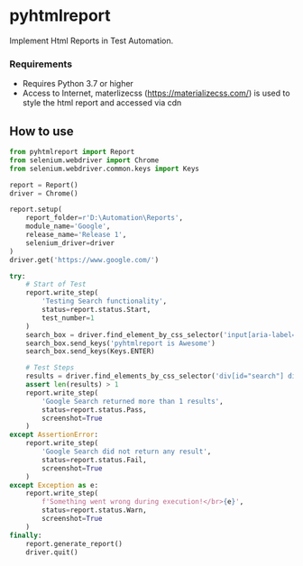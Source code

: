 # pyhtmlreport

Implement Html Reports in Test Automation. 


### Requirements ###

* Requires Python 3.7 or higher
* Access to Internet, materlizecss (https://materializecss.com/) is used to style the html report and accessed via cdn

## How to use ###

```python
from pyhtmlreport import Report
from selenium.webdriver import Chrome
from selenium.webdriver.common.keys import Keys

report = Report()
driver = Chrome()

report.setup(
	report_folder=r'D:\Automation\Reports',
	module_name='Google',
	release_name='Release 1',
	selenium_driver=driver
)
driver.get('https://www.google.com/')

try:
    # Start of Test
    report.write_step(
        'Testing Search functionality',
        status=report.status.Start,
        test_number=1
    )
    search_box = driver.find_element_by_css_selector('input[aria-label="Search"]')
    search_box.send_keys('pyhtmlreport is Awesome')
    search_box.send_keys(Keys.ENTER)

    # Test Steps
    results = driver.find_elements_by_css_selector('div[id="search"] div[class="g"]')
    assert len(results) > 1
    report.write_step(
        'Google Search returned more than 1 results',
        status=report.status.Pass,
        screenshot=True
    )
except AssertionError:
	report.write_step(
        'Google Search did not return any result',
        status=report.status.Fail,
        screenshot=True
    )
except Exception as e:
	report.write_step(
        f'Something went wrong during execution!</br>{e}',
        status=report.status.Warn,
        screenshot=True
    )
finally:
    report.generate_report()
    driver.quit()
```


